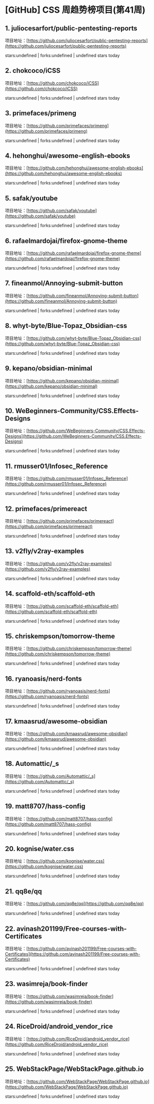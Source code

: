# [GitHub] CSS 周趋势榜项目(第41周)

## 1. juliocesarfort/public-pentesting-reports 

项目地址：[https://github.com/juliocesarfort/public-pentesting-reports](https://github.com/juliocesarfort/public-pentesting-reports)

stars:undefined | forks:undefined | undefined stars today 



## 2. chokcoco/iCSS 

项目地址：[https://github.com/chokcoco/iCSS](https://github.com/chokcoco/iCSS)

stars:undefined | forks:undefined | undefined stars today 



## 3. primefaces/primeng 

项目地址：[https://github.com/primefaces/primeng](https://github.com/primefaces/primeng)

stars:undefined | forks:undefined | undefined stars today 



## 4. hehonghui/awesome-english-ebooks 

项目地址：[https://github.com/hehonghui/awesome-english-ebooks](https://github.com/hehonghui/awesome-english-ebooks)

stars:undefined | forks:undefined | undefined stars today 



## 5. safak/youtube 

项目地址：[https://github.com/safak/youtube](https://github.com/safak/youtube)

stars:undefined | forks:undefined | undefined stars today 



## 6. rafaelmardojai/firefox-gnome-theme 

项目地址：[https://github.com/rafaelmardojai/firefox-gnome-theme](https://github.com/rafaelmardojai/firefox-gnome-theme)

stars:undefined | forks:undefined | undefined stars today 



## 7. fineanmol/Annoying-submit-button 

项目地址：[https://github.com/fineanmol/Annoying-submit-button](https://github.com/fineanmol/Annoying-submit-button)

stars:undefined | forks:undefined | undefined stars today 



## 8. whyt-byte/Blue-Topaz_Obsidian-css 

项目地址：[https://github.com/whyt-byte/Blue-Topaz_Obsidian-css](https://github.com/whyt-byte/Blue-Topaz_Obsidian-css)

stars:undefined | forks:undefined | undefined stars today 



## 9. kepano/obsidian-minimal 

项目地址：[https://github.com/kepano/obsidian-minimal](https://github.com/kepano/obsidian-minimal)

stars:undefined | forks:undefined | undefined stars today 



## 10. WeBeginners-Community/CSS.Effects-Designs 

项目地址：[https://github.com/WeBeginners-Community/CSS.Effects-Designs](https://github.com/WeBeginners-Community/CSS.Effects-Designs)

stars:undefined | forks:undefined | undefined stars today 



## 11. rmusser01/Infosec_Reference 

项目地址：[https://github.com/rmusser01/Infosec_Reference](https://github.com/rmusser01/Infosec_Reference)

stars:undefined | forks:undefined | undefined stars today 



## 12. primefaces/primereact 

项目地址：[https://github.com/primefaces/primereact](https://github.com/primefaces/primereact)

stars:undefined | forks:undefined | undefined stars today 



## 13. v2fly/v2ray-examples 

项目地址：[https://github.com/v2fly/v2ray-examples](https://github.com/v2fly/v2ray-examples)

stars:undefined | forks:undefined | undefined stars today 



## 14. scaffold-eth/scaffold-eth 

项目地址：[https://github.com/scaffold-eth/scaffold-eth](https://github.com/scaffold-eth/scaffold-eth)

stars:undefined | forks:undefined | undefined stars today 



## 15. chriskempson/tomorrow-theme 

项目地址：[https://github.com/chriskempson/tomorrow-theme](https://github.com/chriskempson/tomorrow-theme)

stars:undefined | forks:undefined | undefined stars today 



## 16. ryanoasis/nerd-fonts 

项目地址：[https://github.com/ryanoasis/nerd-fonts](https://github.com/ryanoasis/nerd-fonts)

stars:undefined | forks:undefined | undefined stars today 



## 17. kmaasrud/awesome-obsidian 

项目地址：[https://github.com/kmaasrud/awesome-obsidian](https://github.com/kmaasrud/awesome-obsidian)

stars:undefined | forks:undefined | undefined stars today 



## 18. Automattic/_s 

项目地址：[https://github.com/Automattic/_s](https://github.com/Automattic/_s)

stars:undefined | forks:undefined | undefined stars today 



## 19. matt8707/hass-config 

项目地址：[https://github.com/matt8707/hass-config](https://github.com/matt8707/hass-config)

stars:undefined | forks:undefined | undefined stars today 



## 20. kognise/water.css 

项目地址：[https://github.com/kognise/water.css](https://github.com/kognise/water.css)

stars:undefined | forks:undefined | undefined stars today 



## 21. qq8e/qq 

项目地址：[https://github.com/qq8e/qq](https://github.com/qq8e/qq)

stars:undefined | forks:undefined | undefined stars today 



## 22. avinash201199/Free-courses-with-Certificates 

项目地址：[https://github.com/avinash201199/Free-courses-with-Certificates](https://github.com/avinash201199/Free-courses-with-Certificates)

stars:undefined | forks:undefined | undefined stars today 



## 23. wasimreja/book-finder 

项目地址：[https://github.com/wasimreja/book-finder](https://github.com/wasimreja/book-finder)

stars:undefined | forks:undefined | undefined stars today 



## 24. RiceDroid/android_vendor_rice 

项目地址：[https://github.com/RiceDroid/android_vendor_rice](https://github.com/RiceDroid/android_vendor_rice)

stars:undefined | forks:undefined | undefined stars today 



## 25. WebStackPage/WebStackPage.github.io 

项目地址：[https://github.com/WebStackPage/WebStackPage.github.io](https://github.com/WebStackPage/WebStackPage.github.io)

stars:undefined | forks:undefined | undefined stars today 



